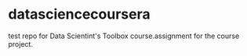 # datasciencecoursera
test repo for Data Scientint's Toolbox course.assignment for the  course project.
